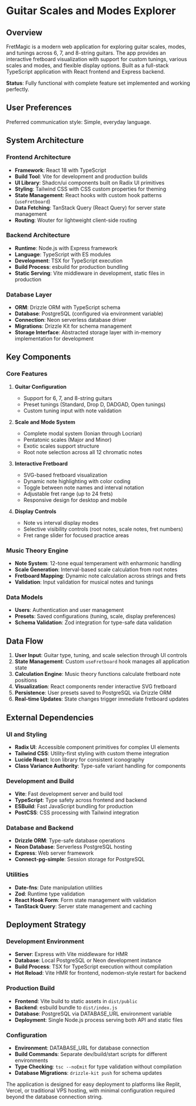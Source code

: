 # Guitar Scales and Modes Explorer

## Overview

FretMagic is a modern web application for exploring guitar scales, modes, and tunings across 6, 7, and 8-string guitars. The app provides an interactive fretboard visualization with support for custom tunings, various scales and modes, and flexible display options. Built as a full-stack TypeScript application with React frontend and Express backend.

**Status**: Fully functional with complete feature set implemented and working perfectly.

## User Preferences

Preferred communication style: Simple, everyday language.

## System Architecture

### Frontend Architecture
- **Framework**: React 18 with TypeScript
- **Build Tool**: Vite for development and production builds
- **UI Library**: Shadcn/ui components built on Radix UI primitives
- **Styling**: Tailwind CSS with CSS custom properties for theming
- **State Management**: React hooks with custom hook patterns (`useFretboard`)
- **Data Fetching**: TanStack Query (React Query) for server state management
- **Routing**: Wouter for lightweight client-side routing

### Backend Architecture
- **Runtime**: Node.js with Express framework
- **Language**: TypeScript with ES modules
- **Development**: TSX for TypeScript execution
- **Build Process**: esbuild for production bundling
- **Static Serving**: Vite middleware in development, static files in production

### Database Layer
- **ORM**: Drizzle ORM with TypeScript schema
- **Database**: PostgreSQL (configured via environment variable)
- **Connection**: Neon serverless database driver
- **Migrations**: Drizzle Kit for schema management
- **Storage Interface**: Abstracted storage layer with in-memory implementation for development

## Key Components

### Core Features
1. **Guitar Configuration**
   - Support for 6, 7, and 8-string guitars
   - Preset tunings (Standard, Drop D, DADGAD, Open tunings)
   - Custom tuning input with note validation

2. **Scale and Mode System**
   - Complete modal system (Ionian through Locrian)
   - Pentatonic scales (Major and Minor)
   - Exotic scales support structure
   - Root note selection across all 12 chromatic notes

3. **Interactive Fretboard**
   - SVG-based fretboard visualization
   - Dynamic note highlighting with color coding
   - Toggle between note names and interval notation
   - Adjustable fret range (up to 24 frets)
   - Responsive design for desktop and mobile

4. **Display Controls**
   - Note vs interval display modes
   - Selective visibility controls (root notes, scale notes, fret numbers)
   - Fret range slider for focused practice areas

### Music Theory Engine
- **Note System**: 12-tone equal temperament with enharmonic handling
- **Scale Generation**: Interval-based scale calculation from root notes
- **Fretboard Mapping**: Dynamic note calculation across strings and frets
- **Validation**: Input validation for musical notes and tunings

### Data Models
- **Users**: Authentication and user management
- **Presets**: Saved configurations (tuning, scale, display preferences)
- **Schema Validation**: Zod integration for type-safe data validation

## Data Flow

1. **User Input**: Guitar type, tuning, and scale selection through UI controls
2. **State Management**: Custom `useFretboard` hook manages all application state
3. **Calculation Engine**: Music theory functions calculate fretboard note positions
4. **Visualization**: React components render interactive SVG fretboard
5. **Persistence**: User presets saved to PostgreSQL via Drizzle ORM
6. **Real-time Updates**: State changes trigger immediate fretboard updates

## External Dependencies

### UI and Styling
- **Radix UI**: Accessible component primitives for complex UI elements
- **Tailwind CSS**: Utility-first styling with custom theme integration
- **Lucide React**: Icon library for consistent iconography
- **Class Variance Authority**: Type-safe variant handling for components

### Development and Build
- **Vite**: Fast development server and build tool
- **TypeScript**: Type safety across frontend and backend
- **ESBuild**: Fast JavaScript bundling for production
- **PostCSS**: CSS processing with Tailwind integration

### Database and Backend
- **Drizzle ORM**: Type-safe database operations
- **Neon Database**: Serverless PostgreSQL hosting
- **Express**: Web server framework
- **Connect-pg-simple**: Session storage for PostgreSQL

### Utilities
- **Date-fns**: Date manipulation utilities
- **Zod**: Runtime type validation
- **React Hook Form**: Form state management with validation
- **TanStack Query**: Server state management and caching

## Deployment Strategy

### Development Environment
- **Server**: Express with Vite middleware for HMR
- **Database**: Local PostgreSQL or Neon development instance
- **Build Process**: TSX for TypeScript execution without compilation
- **Hot Reload**: Vite HMR for frontend, nodemon-style restart for backend

### Production Build
- **Frontend**: Vite build to static assets in `dist/public`
- **Backend**: esbuild bundle to `dist/index.js`
- **Database**: PostgreSQL via DATABASE_URL environment variable
- **Deployment**: Single Node.js process serving both API and static files

### Configuration
- **Environment**: DATABASE_URL for database connection
- **Build Commands**: Separate dev/build/start scripts for different environments
- **Type Checking**: `tsc --noEmit` for type validation without compilation
- **Database Migrations**: `drizzle-kit push` for schema updates

The application is designed for easy deployment to platforms like Replit, Vercel, or traditional VPS hosting, with minimal configuration required beyond the database connection string.